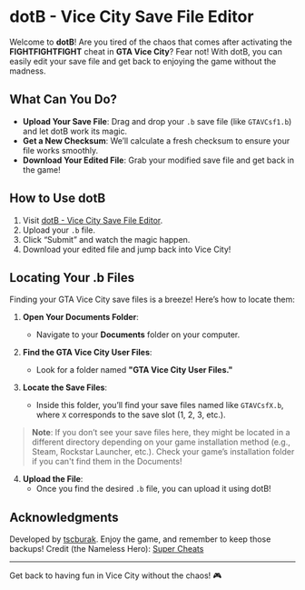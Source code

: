 # dotB - Vice City Save File Editor

Welcome to **dotB**! Are you tired of the chaos that comes after activating the **FIGHTFIGHTFIGHT** cheat in **GTA Vice City**? Fear not! With dotB, you can easily edit your save file and get back to enjoying the game without the madness.

## What Can You Do?

- **Upload Your Save File**: Drag and drop your `.b` save file (like `GTAVCsf1.b`) and let dotB work its magic.
- **Get a New Checksum**: We’ll calculate a fresh checksum to ensure your file works smoothly.
- **Download Your Edited File**: Grab your modified save file and get back in the game!

## How to Use dotB

1. Visit [dotB - Vice City Save File Editor](https://dotb.tscburak.dev).
2. Upload your `.b` file.
3. Click “Submit” and watch the magic happen.
4. Download your edited file and jump back into Vice City!

## Locating Your .b Files

Finding your GTA Vice City save files is a breeze! Here’s how to locate them:

1. **Open Your Documents Folder**:
   - Navigate to your **Documents** folder on your computer.

2. **Find the GTA Vice City User Files**:
   - Look for a folder named **"GTA Vice City User Files."**

3. **Locate the Save Files**:
   - Inside this folder, you’ll find your save files named like `GTAVCsfX.b`, where `X` corresponds to the save slot (1, 2, 3, etc.).

> **Note**: If you don’t see your save files here, they might be located in a different directory depending on your game installation method (e.g., Steam, Rockstar Launcher, etc.). Check your game’s installation folder if you can't find them in the Documents! 

4. **Upload the File**:
   - Once you find the desired `.b` file, you can upload it using dotB!

## Acknowledgments

Developed by [tscburak](https://tscburak.dev). Enjoy the game, and remember to keep those backups!
Credit (the Nameless Hero): [Super Cheats](https://www.supercheats.com/pc/questions/grandtheftautovicecity/151319/how-to-stop-fight-fight-fight.htm)

---

Get back to having fun in Vice City without the chaos! 🎮
